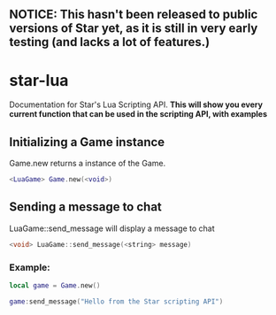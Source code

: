 ## NOTICE: This hasn't been released to public versions of Star yet, as it is still in very early testing (and lacks a lot of features.)

# star-lua
Documentation for Star's Lua Scripting API.
**This will show you every current function that can be used in the scripting API, with examples**
## Initializing a Game instance
Game.new returns a instance of the Game.
```lua
<LuaGame> Game.new(<void>)
```
## Sending a message to chat
LuaGame::send_message will display a message to chat
```c++
<void> LuaGame::send_message(<string> message)
```
### Example:
```lua
local game = Game.new()

game:send_message("Hello from the Star scripting API")
```
